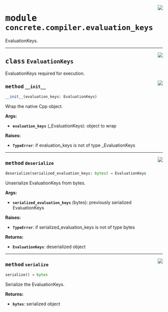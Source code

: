 <!-- markdownlint-disable -->

<a href="../../../compilers/concrete-compiler/compiler/lib/Bindings/Python/concrete/compiler/evaluation_keys.py#L0"><img align="right" style="float:right;" src="https://img.shields.io/badge/-source-cccccc?style=flat-square"></a>

# <kbd>module</kbd> `concrete.compiler.evaluation_keys`
EvaluationKeys. 



---

<a href="../../../compilers/concrete-compiler/compiler/lib/Bindings/Python/concrete/compiler/evaluation_keys.py#L15"><img align="right" style="float:right;" src="https://img.shields.io/badge/-source-cccccc?style=flat-square"></a>

## <kbd>class</kbd> `EvaluationKeys`
EvaluationKeys required for execution. 

<a href="../../../compilers/concrete-compiler/compiler/lib/Bindings/Python/concrete/compiler/evaluation_keys.py#L20"><img align="right" style="float:right;" src="https://img.shields.io/badge/-source-cccccc?style=flat-square"></a>

### <kbd>method</kbd> `__init__`

```python
__init__(evaluation_keys: EvaluationKeys)
```

Wrap the native Cpp object. 



**Args:**
 
 - <b>`evaluation_keys`</b> (_EvaluationKeys):  object to wrap 



**Raises:**
 
 - <b>`TypeError`</b>:  if evaluation_keys is not of type _EvaluationKeys 




---

<a href="../../../compilers/concrete-compiler/compiler/lib/Bindings/Python/concrete/compiler/evaluation_keys.py#L43"><img align="right" style="float:right;" src="https://img.shields.io/badge/-source-cccccc?style=flat-square"></a>

### <kbd>method</kbd> `deserialize`

```python
deserialize(serialized_evaluation_keys: bytes) → EvaluationKeys
```

Unserialize EvaluationKeys from bytes. 



**Args:**
 
 - <b>`serialized_evaluation_keys`</b> (bytes):  previously serialized EvaluationKeys 



**Raises:**
 
 - <b>`TypeError`</b>:  if serialized_evaluation_keys is not of type bytes 



**Returns:**
 
 - <b>`EvaluationKeys`</b>:  deserialized object 

---

<a href="../../../compilers/concrete-compiler/compiler/lib/Bindings/Python/concrete/compiler/evaluation_keys.py#L35"><img align="right" style="float:right;" src="https://img.shields.io/badge/-source-cccccc?style=flat-square"></a>

### <kbd>method</kbd> `serialize`

```python
serialize() → bytes
```

Serialize the EvaluationKeys. 



**Returns:**
 
 - <b>`bytes`</b>:  serialized object 


